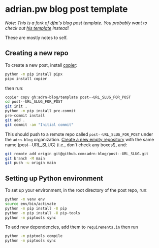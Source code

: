 # adrian.pw blog post template

*Note: This is a fork of [dfm](https://github.com/dfm)'s blog post template. You probably want to check out [his template](https://github.com/dfm-io/template) instead!*

These are mostly notes to self.

## Creating a new repo

To create a new post, install [copier](https://copier.readthedocs.io):
```bash
python -m pip install pipx
pipx install copier
```

then run:
```bash
copier copy gh:adrn-blog/template post--URL_SLUG_FOR_POST
cd post--URL_SLUG_FOR_POST
git init .
python -m pip install pre-commit
pre-commit install
git add .
git commit -am "Initial commit"
```

This should push to a remote repo called `post--URL_SLUG_FOR_POST` under the `adrn-blog`
organization. [Create a new empty repository](https://github.com/organizations/adrn-blog/repositories/new) with the same name (post--URL_SLUG) (i.e., don't check any boxes!), and:
```bash
git remote add origin git@github.com:adrn-blog/post--URL_SLUG.git
git branch -M main
git push -u origin main
```

## Setting up Python environment

To set up your environment, in the root directory of the post repo, run:

```bash
python -m venv env
source env/bin/activate
python -m pip install -U pip
python -m pip install -U pip-tools
python -m piptools sync
```

To add new dependencies, add them to `requirements.in` then run

```bash
python -m piptools compile
python -m piptools sync
```
